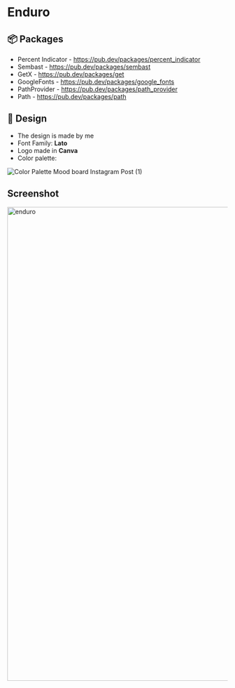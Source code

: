 # Enduro

## :package: Packages
- Percent Indicator - https://pub.dev/packages/percent_indicator
- Sembast - https://pub.dev/packages/sembast
- GetX - https://pub.dev/packages/get
- GoogleFonts - https://pub.dev/packages/google_fonts
- PathProvider - https://pub.dev/packages/path_provider
- Path - https://pub.dev/packages/path

##  :art: Design
- The design is made by me
- Font Family: **Lato**
- Logo made in **Canva**
- Color palette:

![Color Palette Mood board Instagram Post (1)](https://github.com/user-attachments/assets/d44a6cdf-e5f2-419c-b5a2-a31ced95788b)

## Screenshot
<img width="1080" height="1080" alt="enduro" src="https://github.com/user-attachments/assets/6c7b3153-2434-4d61-82a9-900523219685" />

